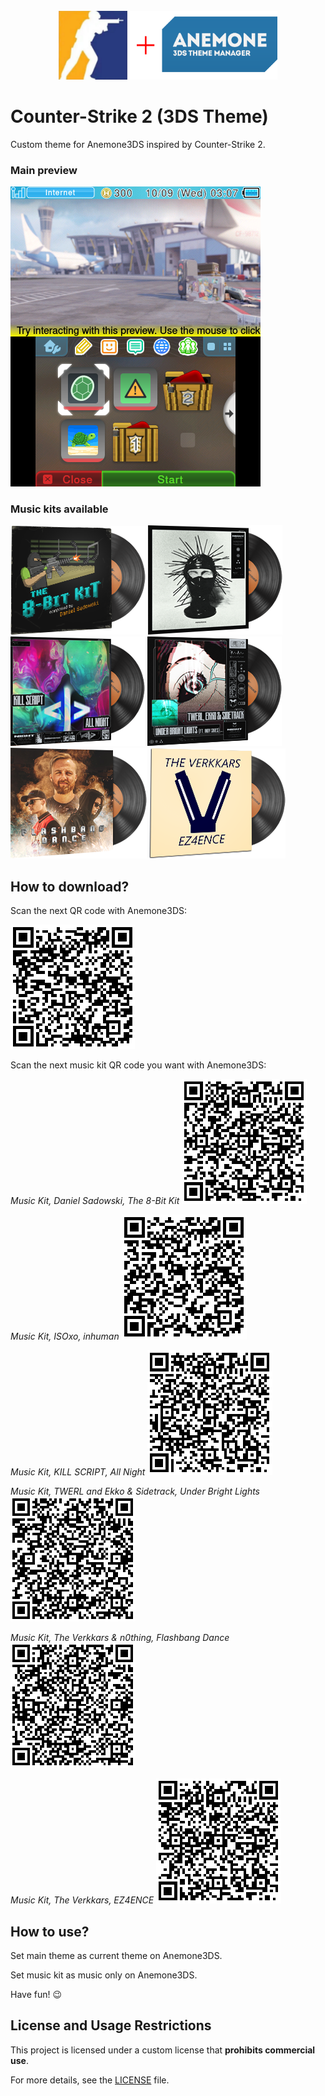 <div align="center">
    <br>
    <img src="./for_git/logo.png" alt="Logo" width=350>
    <br>
</div>

# Counter-Strike 2 (3DS Theme)

 Custom theme for Anemone3DS inspired by Counter-Strike 2. 

### Main preview

 ![Preview](./for_git/preview.png)

### Music kits available

 ![Cover](./for_git/the_8-bit_kit.png)
 ![Cover](./for_git/inhuman.png)
 ![Cover](./for_git/all_night.png)
 ![Cover](./for_git/under_bright_lights.png)
 ![Cover](./for_git/flashbang_dance.png)
 ![Cover](./for_git/ez4ence.png)

## How to download?

 Scan the next QR code with Anemone3DS:

 ![QR code](./for_git/main_qrcode.png)

 Scan the next music kit QR code you want with Anemone3DS:

 *Music Kit, Daniel Sadowski, The 8-Bit Kit*
 ![QR code](./for_git/the_8-bit_kit_qrcode.png)

 *Music Kit, ISOxo, inhuman*
 ![QR code](./for_git/inhuman_qrcode.png)

 *Music Kit, KILL SCRIPT, All Night*
 ![QR code](./for_git/all_night_qrcode.png)

 *Music Kit, TWERL and Ekko & Sidetrack, Under Bright Lights*
 ![QR code](./for_git/under_bright_lights_qrcode.png)

 *Music Kit, The Verkkars & n0thing, Flashbang Dance*
 ![QR code](./for_git/flashbang_dance_qrcode.png)

 *Music Kit, The Verkkars, EZ4ENCE*
 ![QR code](./for_git/ez4ence_qrcode.png)

## How to use?

 Set main theme as current theme on Anemone3DS.

 Set music kit as music only on Anemone3DS.

 Have fun! 😉

## License and Usage Restrictions

 This project is licensed under a custom license that **prohibits commercial use**.

 For more details, see the [LICENSE](./LICENSE) file.
